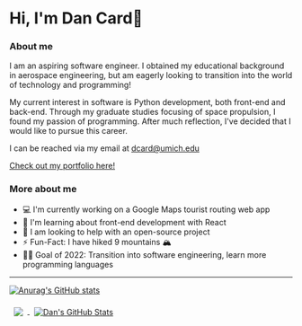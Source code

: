 <!---
dancard32/dancard32 is a ✨ special ✨ repository because its `README.md` (this file) appears on your GitHub profile.
You can click the Preview link to take a look at your changes.
--->
# Hi, I'm Dan Card👋

### About me
I am an aspiring software engineer. I obtained my educational background in aerospace engineering, but am eagerly looking to transition into the world of technology and programming!

My current interest in software is Python development, both front-end and back-end. Through my graduate studies focusing of space propulsion, I found my passion of programming. After much reflection, I've decided that I would like to pursue this career.

I can be reached via my email at dcard@umich.edu

[Check out my portfolio here!](https://dancard32.github.io/website/#/home)

### More about me
* 💻 I'm currently working on a Google Maps tourist routing web app
* 📝 I'm learning about front-end development with React
* 🧐 I am looking to help with an open-source project
* ⚡️ Fun-Fact: I have hiked 9 mountains 🏔
* 🙌🏽 Goal of 2022: Transition into software engineering, learn more programming languages

---

[![Anurag's GitHub stats](https://github-readme-stats.vercel.app/api?username=dancard32&theme=tokyonight&show_icons=true)](https://github.com/anuraghazra/github-readme-stats)


<a href="https://github.com/dancard32">
  <img align="center" style="margin:0.5rem" src="https://github-readme-stats.vercel.app/api/wakatime?username=dancard32&theme=tokyonight&show_icons=true" />
</a>


<a href="https://github.com/dancard32">
  <img align="center" style="margin:0.5rem" src="https://github-readme-stats.vercel.app/api/top-langs/?username=dancard32&langs_count=7&theme=tokyonight&show_icons=true" alt="Dan's GitHub Stats" />
</a>
